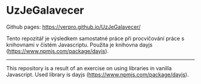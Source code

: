 # UzJeGalavecer
Github pages: https://verpro.github.io/UzJeGalavecer/

Tento repozitář je výsledkem samostatné práce při procvičování práce s knihovnami v čistém Javascriptu. Použita je knihovna dayjs (https://www.npmjs.com/package/dayjs).

---

This repository is a result of an exercise on using libraries in vanilla Javascript. Used library is dayjs (https://www.npmjs.com/package/dayjs).
